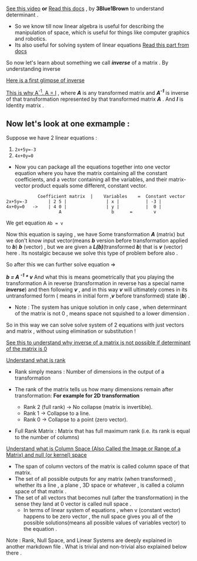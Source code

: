 [See this video](https://youtu.be/uQhTuRlWMxw?si=qAQeSHNvwqsnerpQ) 
**or** [Read this docs](https://www.3blue1brown.com/lessons/inverse-matrices)  , by **3Blue1Brown** to understand determinant .

- So we know till now linear algebra is useful for describing the manipulation of space, which is useful for things like computer graphics and robotics.
- Its also useful for solving system of linear equations 
[Read this part from docs](https://www.3blue1brown.com/lessons/inverse-matrices#linear-systems-of-equations)

So now let's learn about something we call ***inverse*** of a matrix . By understanding inverse 

[Here is a first glimpse of inverse](https://youtu.be/uQhTuRlWMxw?si=vguZqrvQlOHxPjZB&t=234)

[This is why A<sup>-1</sup>.  A = I](https://youtu.be/uQhTuRlWMxw?si=VlYnYxfwvfqigHfb&t=284) , where ***A*** is any transformed matrix and ***A<sup>-1</sup>***  is inverse of that transformation represented by that transformed matrix ***A*** . And ***I*** is Identity matrix . 

## Now let's look at one exmample : 
Suppose we have 2 linear equations :
1. ```2x+5y=-3```
2. ```4x+0y=0```
- Now you can package all the equations together into one vector equation where you have the matrix containing all the constant coefficients, and a vector containing all the variables, and their matrix-vector product equals some different, constant vector.
```
            Coefficient matrix  |    Variables    =  Constant vector
2x+5y=-3        | 2 5 |               | x |          | -3 |
4x+0y=0   ->    | 4 0 |               | y |          |  0 |
                    A                   b      =        v
```
We get equation ```Ab = v```

Now this equation is saying , we have Some transformation ***A*** (matrix) but we don't know input vector(means ***b*** version before transformation applied to ***b***) ***b*** (vector) , but we are given a ***L(b)***(transformed ***b***) that is ***v*** (vector) here . 
Its nostalgic because we solve this type of problem before also . 

So after this we can further solve equation => 

***b = A <sup>-1</sup> * v***
And what this is means geometrically that you playing the transformation A in reverse (transformation in reverse has a special name ***inverse***) and then following ***v*** , and in this way ***v*** will ultimately comes in its untransformed form ( means in initial form ,***v*** before transformed) state (***b***) .

- Note : The system has unique solution in only case , when determinant of the matrix is not 0 , means space not squished to a lower dimension .

So in this way we can solve solve system of 2 equations with just vectors and matrix , without using elimination or substitution !

[See this to understand why inverse of a matrix is not possible if determinant of the matrix is 0](https://youtu.be/uQhTuRlWMxw?si=RZ4a8Gz6d_bAWQ76&t=403)

[Understand what is rank](https://youtu.be/uQhTuRlWMxw?si=9rzt-mtjb-LemMQU&t=481)
- Rank simply means : Number of dimensions in the output of a transformation
- The rank of the matrix tells us how many dimensions remain after transformation:
**For example for 2D transformation**
   - Rank 2 (full rank) → No collapse (matrix is invertible).
   - Rank 1 → Collapse to a line.
   - Rank 0 → Collapse to a point (zero vector).

-  Full Rank Matrix : Matrix that has full maximum rank (i.e. its rank is equal to the number of columns) 

[Understand what is Column Space (Also Called the Image or Range of a Matrix) and null (or kernel) space](https://youtu.be/uQhTuRlWMxw?si=d733RKL5h2EJ91TI&t=532)
- The span of column vectors of the matrix is called column space of that matrix.
- The set of all possible outputs for any matrix (when transformed) , whether its a line , a plane , 3D space or whatever , is called a column space of that matrix  . 
- The set of all vectors that becomes null (after the transformation) in the sense they land at 0 vector is called null space . 
    - In terms of linear system of equations , when v (constant vector) happens to be zero vector , the null space gives you all of the possible solutions(means all possible values of variables vector) to the equation .


Note : Rank, Null Space, and Linear Systems are deeply explained in another markdown file . What is trivial and non-trivial also explained below there . 